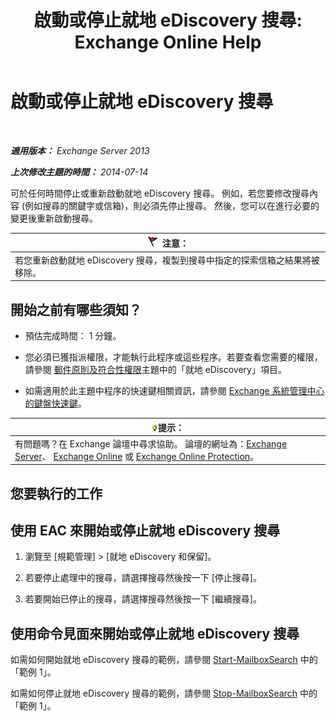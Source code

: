 ﻿---
title: '啟動或停止就地 eDiscovery 搜尋: Exchange Online Help'
TOCTitle: 啟動或停止就地 eDiscovery 搜尋
ms:assetid: 0d546763-4bf5-4523-91f4-d181b7ee4ac2
ms:mtpsurl: https://technet.microsoft.com/zh-tw/library/Dd335090(v=EXCHG.150)
ms:contentKeyID: 50472545
ms.date: 05/23/2018
mtps_version: v=EXCHG.150
ms.translationtype: MT
---

# 啟動或停止就地 eDiscovery 搜尋

 

_**適用版本：** Exchange Server 2013_

_**上次修改主題的時間：** 2014-07-14_

可於任何時間停止或重新啟動就地 eDiscovery 搜尋。 例如，若您要修改搜尋內容 (例如搜尋的關鍵字或信箱)，則必須先停止搜尋。 然後，您可以在進行必要的變更後重新啟動搜尋。

<table>
<thead>
<tr class="header">
<th><img src="images/Dd876857.Caution(EXCHG.150).gif" title="注意" alt="注意" />注意：</th>
</tr>
</thead>
<tbody>
<tr class="odd">
<td>若您重新啟動就地 eDiscovery 搜尋，複製到搜尋中指定的探索信箱之結果將被移除。</td>
</tr>
</tbody>
</table>


## 開始之前有哪些須知？

  - 預估完成時間： 1 分鐘。

  - 您必須已獲指派權限，才能執行此程序或這些程序。若要查看您需要的權限，請參閱 [郵件原則及符合性權限](messaging-policy-and-compliance-permissions-exchange-2013-help.md)主題中的「就地 eDiscovery」項目。

  - 如需適用於此主題中程序的快速鍵相關資訊，請參閱 [Exchange 系統管理中心的鍵盤快速鍵](keyboard-shortcuts-in-the-exchange-admin-center-exchange-online-protection-help.md)。

<table>
<thead>
<tr class="header">
<th><img src="images/Bb124558.tip(EXCHG.150).gif" title="提示" alt="提示" />提示：</th>
</tr>
</thead>
<tbody>
<tr class="odd">
<td>有問題嗎？在 Exchange 論壇中尋求協助。 論壇的網址為：<a href="https://go.microsoft.com/fwlink/p/?linkid=60612">Exchange Server</a>、 <a href="https://go.microsoft.com/fwlink/p/?linkid=267542">Exchange Online</a> 或 <a href="https://go.microsoft.com/fwlink/p/?linkid=285351">Exchange Online Protection</a>。</td>
</tr>
</tbody>
</table>


## 您要執行的工作

## 使用 EAC 來開始或停止就地 eDiscovery 搜尋

1.  瀏覽至 \[規範管理\] \> \[就地 eDiscovery 和保留\]。

2.  若要停止處理中的搜尋，請選擇搜尋然後按一下 \[停止搜尋\]。

3.  若要開始已停止的搜尋，請選擇搜尋然後按一下 \[繼續搜尋\]。

## 使用命令見面來開始或停止就地 eDiscovery 搜尋

如需如何開始就地 eDiscovery 搜尋的範例，請參閱 [Start-MailboxSearch](https://technet.microsoft.com/zh-tw/library/dd351245\(v=exchg.150\)) 中的「範例 1」。

如需如何停止就地 eDiscovery 搜尋的範例，請參閱 [Stop-MailboxSearch](https://technet.microsoft.com/zh-tw/library/dd351075\(v=exchg.150\)) 中的「範例 1」。

